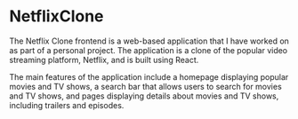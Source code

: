 # NetflixClone

The Netflix Clone frontend is a web-based application that I have worked on as part of a personal project. The application is a clone of the popular video streaming platform, Netflix, and is built using React.

The main features of the application include a homepage displaying popular movies and TV shows, a search bar that allows users to search for movies and TV shows, and pages displaying details about movies and TV shows, including trailers and episodes.

